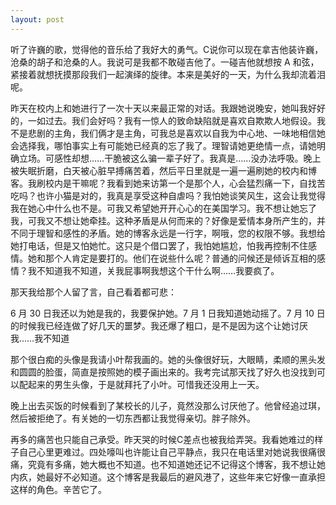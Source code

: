 ```yaml
---
layout: post
---
```


听了许巍的歌，觉得他的音乐给了我好大的勇气。C说你可以现在拿吉他装许巍，沧桑的胡子和沧桑的人。我说可是我都不敢碰吉他了。一碰吉他就想按 A 和弦，紧接着就想抚摸那段我们一起演绎的旋律。本来是美好的一天，为什么我却流着泪呢。

昨天在校内上和她进行了一次十天以来最正常的对话。我跟她说晚安，她叫我好好的，一如过去。我们会好吗？我有一惊人的致命缺陷就是喜欢自欺欺人地假设。我不是悲剧的主角，我们俩才是主角，可我总是喜欢以自我为中心地、一味地相信她会选择我，哪怕事实上有可能她已经真的忘了我了。理智请她更绝情一点，请她明确立场。可感性却想……干脆被这么骗一辈子好了。我真是……没办法呼吸。晚上被失眠折磨，白天被心脏早搏痛苦着，然后平日里就是一遍一遍刷她的校内和博客。我刷校内是干嘛呢？我看到她来访第一个是那个人，心会猛烈痛一下，自找苦吃吗？也许小猫是对的，我真是享受这种自虐吗？我怕她谈笑风生，这会让我觉得我在她心中什么也不是。可我又希望她开开心心的在美国学习。我不想让她忘了我，可我又不想让她牵挂。这种矛盾是从何而来的？好像是爱情本身所产生的，并不同于理智和感性的矛盾。她的博客永远是一行字，啊哦，您的权限不够。我想给她打电话，但是又怕她忙。这只是个借口罢了，我怕她尴尬，怕我再控制不住感情。她和那个人肯定是要打的。他们在说些什么呢？普通的问候还是倾诉互相的感情？我不知道我不知道，关我屁事啊我想这个干什么啊……我要疯了。

那天我给那个人留了言，自己看着都可悲：

6 月 30 日我还以为她是我的，我要保护她。7 月 1 日我知道她动摇了。7 月 10 日的时候我已经连做了好几天的噩梦。我还爆了粗口，是不是因为这个让她讨厌我……我不知道

那个很白痴的头像是我请小叶帮我画的。她的头像很好玩，大眼睛，柔顺的黑头发和圆圆的脸蛋，简直是按照她的模子画出来的。我考完试那天找了好久也没找到可以配起来的男生头像，于是就拜托了小叶。可惜我还没用上一天。

晚上出去买饭的时候看到了某校长的儿子，竟然没那么讨厌他了。他曾经追过琪，然后被拒绝了。有关她的一切东西都让我觉得亲切。胖子除外。

再多的痛苦也只能自己承受。昨天哭的时候C差点也被我给弄哭。我看她难过的样子自己心里更难过。四处嚎叫也许能让自己平静点，我只在电话里对她说我很痛很痛，究竟有多痛，她大概也不知道。也不知道她还记不记得这个博客，我不想让她内疚，她最好不必知道。这个博客是我最后的避风港了，这些年来它好像一直承担这样的角色。辛苦它了。

